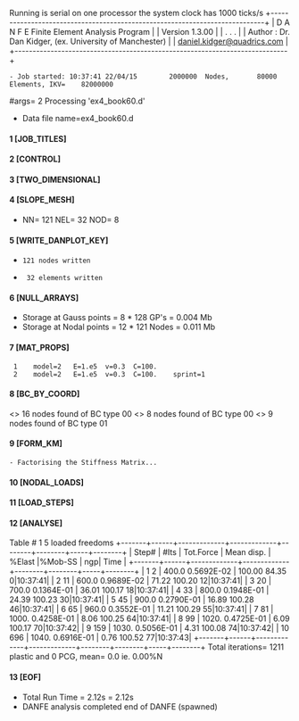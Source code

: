  Running is serial on one processor
  the system clock has        1000  ticks/s
   +----------------------------------------------------------------------------+
   |                D A N F E  Finite Element Analysis Program                |
   |                             Version 1.3.00                               |
   |           . . .                                                          |
   |            Author : Dr. Dan Kidger, (ex. University of Manchester)       |
   |          daniel.kidger@quadrics.com                                      |
   +----------------------------------------------------------------------------+

    - Job started: 10:37:41 22/04/15        2000000  Nodes,       80000  Elements, IKV=    82000000
 #args=           2
 Processing 'ex4_book60.d'
   - Data file name=ex4_book60.d                                                                                                                    
####  1 [JOB_TITLES]

####  2 [CONTROL]
####  3 [TWO_DIMENSIONAL]
####  4 [SLOPE_MESH]
   - NN=    121 NEL=     32 NOD=      8
####  5 [WRITE_DANPLOT_KEY]
   -     121 nodes written
   -      32 elements written
####  6 [NULL_ARRAYS]
   - Storage at Gauss points =  8 *     128 GP's  =     0.004 Mb
   - Storage at Nodal points = 12 *     121 Nodes =     0.011 Mb
####  7 [MAT_PROPS]
     1    model=2   E=1.e5  v=0.3  C=100.
     2    model=2   E=1.e5  v=0.3  C=100.    sprint=1
####  8 [BC_BY_COORD]
<>    16 nodes found of BC type 00
<>     8 nodes found of BC type 00
<>     9 nodes found of BC type 01
####  9 [FORM_KM]
    - Factorising the Stiffness Matrix...
#### 10 [NODAL_LOADS]
#### 11 [LOAD_STEPS]
#### 12 [ANALYSE]
Table #   1                                               5 loaded freedoms
+-------+------+-------------+-------------+--------+--------+-----+--------+
| Step# | #Its | Tot.Force   |  Mean disp. | %Elast |%Mob-SS |  ngp|  Time  |
+-------+------+-------------+-------------+--------+--------+-----+--------+
|     1      2 |    400.0       0.5692E-02 | 100.00    84.35      0|10:37:41|
|     2     11 |    600.0       0.9689E-02 |  71.22   100.20     12|10:37:41|
|     3     20 |    700.0       0.1364E-01 |  36.01   100.17     18|10:37:41|
|     4     33 |    800.0       0.1948E-01 |  24.39   100.23     30|10:37:41|
|     5     45 |    900.0       0.2790E-01 |  16.89   100.28     46|10:37:41|
|     6     65 |    960.0       0.3552E-01 |  11.21   100.29     55|10:37:41|
|     7     81 |    1000.       0.4258E-01 |   8.06   100.25     64|10:37:41|
|     8     99 |    1020.       0.4725E-01 |   6.09   100.17     70|10:37:42|
|     9    159 |    1030.       0.5056E-01 |   4.31   100.08     74|10:37:42|
|    10    696 |    1040.       0.6916E-01 |   0.76   100.52     77|10:37:43|
+-------+------+-------------+-------------+--------+--------+-----+--------+
Total iterations=  1211 plastic and     0 PCG, mean=     0.0  ie. 0.00%N
#### 13 [EOF]
   - Total Run Time = 2.12s =         2.12s
   - DANFE analysis completed
 end of DANFE (spawned)
